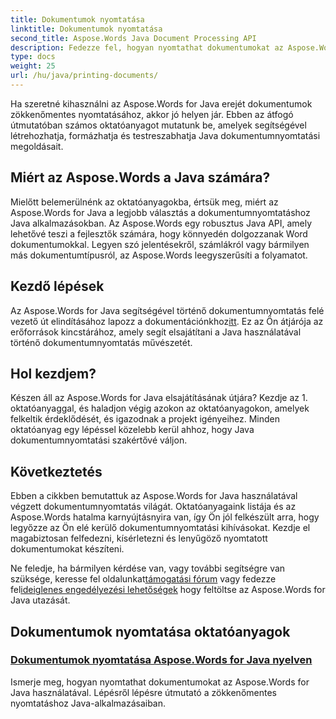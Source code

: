 ```yaml
---
title: Dokumentumok nyomtatása
linktitle: Dokumentumok nyomtatása
second_title: Aspose.Words Java Document Processing API
description: Fedezze fel, hogyan nyomtathat dokumentumokat az Aspose.Words for Java használatával átfogó oktatóanyagaink segítségével. Ismerje meg Java dokumentumnyomtatási megoldásainak létrehozását, formázását és testreszabását.
type: docs
weight: 25
url: /hu/java/printing-documents/
---
```


Ha szeretné kihasználni az Aspose.Words for Java erejét dokumentumok zökkenőmentes nyomtatásához, akkor jó helyen jár. Ebben az átfogó útmutatóban számos oktatóanyagot mutatunk be, amelyek segítségével létrehozhatja, formázhatja és testreszabhatja Java dokumentumnyomtatási megoldásait. 

## Miért az Aspose.Words a Java számára?

Mielőtt belemerülnénk az oktatóanyagokba, értsük meg, miért az Aspose.Words for Java a legjobb választás a dokumentumnyomtatáshoz Java alkalmazásokban. Az Aspose.Words egy robusztus Java API, amely lehetővé teszi a fejlesztők számára, hogy könnyedén dolgozzanak Word dokumentumokkal. Legyen szó jelentésekről, számlákról vagy bármilyen más dokumentumtípusról, az Aspose.Words leegyszerűsíti a folyamatot.

## Kezdő lépések

 Az Aspose.Words for Java segítségével történő dokumentumnyomtatás felé vezető út elindításához lapozz a dokumentációnkhoz[itt](https://reference.aspose.com/words/java/). Ez az Ön átjárója az erőforrások kincstárához, amely segít elsajátítani a Java használatával történő dokumentumnyomtatás művészetét.

## Hol kezdjem?

Készen áll az Aspose.Words for Java elsajátításának útjára? Kezdje az 1. oktatóanyaggal, és haladjon végig azokon az oktatóanyagokon, amelyek felkeltik érdeklődését, és igazodnak a projekt igényeihez. Minden oktatóanyag egy lépéssel közelebb kerül ahhoz, hogy Java dokumentumnyomtatási szakértővé váljon.

## Következtetés

Ebben a cikkben bemutattuk az Aspose.Words for Java használatával végzett dokumentumnyomtatás világát. Oktatóanyagaink listája és az Aspose.Words hatalma karnyújtásnyira van, így Ön jól felkészült arra, hogy legyőzze az Ön elé kerülő dokumentumnyomtatási kihívásokat. Kezdje el magabiztosan felfedezni, kísérletezni és lenyűgöző nyomtatott dokumentumokat készíteni.

 Ne feledje, ha bármilyen kérdése van, vagy további segítségre van szüksége, keresse fel oldalunkat[támogatási fórum](https://forum.aspose.com/) vagy fedezze fel[ideiglenes engedélyezési lehetőségek](https://purchase.aspose.com/temporary-license/) hogy feltöltse az Aspose.Words for Java utazását.

## Dokumentumok nyomtatása oktatóanyagok
### [Dokumentumok nyomtatása Aspose.Words for Java nyelven](./printing-documents/)
Ismerje meg, hogyan nyomtathat dokumentumokat az Aspose.Words for Java használatával. Lépésről lépésre útmutató a zökkenőmentes nyomtatáshoz Java-alkalmazásaiban.